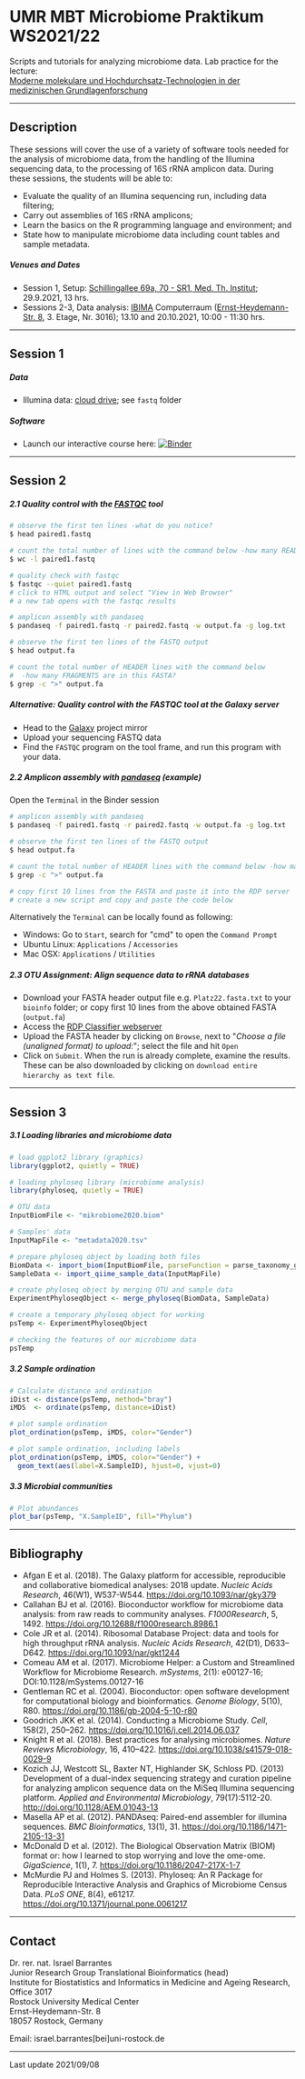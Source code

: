 # UMR MBT Microbiome Praktikum WS2021/22

Scripts and tutorials for analyzing microbiome data. Lab practice for the lecture: <br>[Moderne molekulare und Hochdurchsatz-Technologien in der medizinischen Grundlagenforschung](https://lsf.uni-rostock.de/qisserver/rds?state=verpublish&status=init&vmfile=no&moduleCall=webInfo&publishConfFile=webInfo&publishSubDir=veranstaltung&navigationPosition=lectures%2Csearch&breadcrumb=searchLectures&topitem=lectures&subitem=search&veranstaltung.veranstid=132915)

---

## Description

These sessions will cover the use of a variety of software tools needed for the analysis of microbiome data, from the handling of the Illumina sequencing data, to the processing of 16S rRNA amplicon data. During these sessions, the students will be able to:

* Evaluate the quality of an Illumina sequencing run, including data filtering;
* Carry out assemblies of 16S rRNA amplicons;
* Learn the basics on the R programming language and environment; and 
* State how to manipulate microbiome data including count tables and sample metadata. 

##### Venues and Dates

- Session 1, Setup: [Schillingallee 69a, 70 - SR1, Med. Th. Institut](https://lsf.uni-rostock.de/qisserver/rds?state=verpublish&status=init&vmfile=no&moduleCall=webInfo&publishConfFile=webInfoRaum&publishSubDir=raum&keep=y&raum.rgid=2114); 29.9.2021, 13 hrs. 	
- Sessions 2-3, Data analysis: [IBIMA](https://ibima.med.uni-rostock.de) Computerraum ([Ernst-Heydemann-Str. 8](https://goo.gl/maps/JGDWhPDLHxG2), 3. Etage, Nr. 3016); 13.10 and 20.10.2021, 10:00 - 11:30 hrs.

<!--

## Materials and online methods

- Alternatively, the course can be also followed using the [MiSeq SOP](http://www.mothur.org/w/images/d/d6/MiSeqSOPData.zip) FASTQ files (Kosich et al., 2013).

##### Online tools

* [Galaxy](https://usegalaxy.eu) european project mirror (US version [here](https://usegalaxy.org))
* [RDP Classifier webserver](http://rdp.cme.msu.edu/classifier/classifier.jsp)
-->

---

## Session 1

##### Data

- Illumina data: [cloud drive](https://drive.google.com/drive/folders/16M2Gn7gn_3vORVX6uAy4k9LdNNsL7KO_); see `fastq` folder

##### Software

- Launch our interactive course here: [![Binder](https://mybinder.org/badge_logo.svg)](https://mybinder.org/v2/gh/barrantesisrael/mbt.microbiome.2021/main?urlpath=rstudio)

<!--
Alternatively: https://mybinder.org/v2/gh/barrantesisrael/mbt.microbiome.2021/main?urlpath=rstudio
-->

---

## Session 2 

##### 2.1 Quality control with the [FASTQC](https://www.bioinformatics.babraham.ac.uk/projects/fastqc/) tool


```bash
# observe the first ten lines -what do you notice?
$ head paired1.fastq

# count the total number of lines with the command below -how many READS are in this FASTQ?
$ wc -l paired1.fastq

# quality check with fastqc
$ fastqc --quiet paired1.fastq
# click to HTML output and select "View in Web Browser"
# a new tab opens with the fastqc results

# amplicon assembly with pandaseq
$ pandaseq -f paired1.fastq -r paired2.fastq -w output.fa -g log.txt

# observe the first ten lines of the FASTQ output
$ head output.fa

# count the total number of HEADER lines with the command below 
#  -how many FRAGMENTS are in this FASTA?
$ grep -c ">" output.fa
```


##### Alternative: Quality control with the FASTQC tool at the Galaxy server

- Head to the [Galaxy](https://usegalaxy.eu) project mirror
- Upload your sequencing FASTQ data
- Find the `FASTQC` program on the tool frame, and run this program with your data.


##### 2.2 Amplicon assembly with [pandaseq](https://github.com/neufeld/pandaseq) (example)

Open the `Terminal` in the Binder session

```bash
# amplicon assembly with pandaseq
$ pandaseq -f paired1.fastq -r paired2.fastq -w output.fa -g log.txt

# observe the first ten lines of the FASTQ output
$ head output.fa

# count the total number of HEADER lines with the command below -how many FRAGMENTS are in this FASTA?
$ grep -c ">" output.fa

# copy first 10 lines from the FASTA and paste it into the RDP server
# create a new script and copy and paste the code below
```

Alternatively the `Terminal` can be locally found as following: 

- Windows: Go to `Start`, search for "cmd" to open the `Command Prompt`
- Ubuntu Linux: `Applications` / `Accessories` 
- Mac OSX: `Applications` / `Utilities`


##### 2.3 OTU Assignment: Align sequence data to rRNA databases

- Download your FASTA header output file e.g. `Platz22.fasta.txt` to your `bioinfo` folder; or copy first 10 lines from the above obtained FASTA (`output.fa`)
- Access the [RDP Classifier webserver](http://rdp.cme.msu.edu/classifier/classifier.jsp) 
- Upload the FASTA header by clicking on `Browse`, next to "_Choose a file (unaligned format) to upload:_"; select the file and hit `Open`
- Click on `Submit`. When the run is already complete, examine the results. These can be also downloaded by clicking on `download entire hierarchy as text file`.


---

## Session 3

##### 3.1 Loading libraries and microbiome data 

```r
# load ggplot2 library (graphics)
library(ggplot2, quietly = TRUE)

# loading phyloseq library (microbiome analysis)
library(phyloseq, quietly = TRUE)

# OTU data
InputBiomFile <- "mikrobiome2020.biom"

# Samples' data
InputMapFile <- "metadata2020.tsv"

# prepare phyloseq object by loading both files
BiomData <- import_biom(InputBiomFile, parseFunction = parse_taxonomy_greengenes)
SampleData <- import_qiime_sample_data(InputMapFile)

# create phyloseq object by merging OTU and sample data
ExperimentPhyloseqObject <- merge_phyloseq(BiomData, SampleData)

# create a temporary phyloseq object for working
psTemp <- ExperimentPhyloseqObject

# checking the features of our microbiome data
psTemp
```

##### 3.2 Sample ordination

```r
# Calculate distance and ordination
iDist <- distance(psTemp, method="bray")
iMDS  <- ordinate(psTemp, distance=iDist)

# plot sample ordination
plot_ordination(psTemp, iMDS, color="Gender")

# plot sample ordination, including labels
plot_ordination(psTemp, iMDS, color="Gender") + 
  geom_text(aes(label=X.SampleID), hjust=0, vjust=0) 
```

##### 3.3 Microbial communities

```r
# Plot abundances
plot_bar(psTemp, "X.SampleID", fill="Phylum")
```


---

## Bibliography

* Afgan E et al. (2018). The Galaxy platform for accessible, reproducible and collaborative biomedical analyses: 2018 update. _Nucleic Acids Research_, 46(W1), W537-W544. https://doi.org/10.1093/nar/gky379
* Callahan BJ et al. (2016). Bioconductor workflow for microbiome data analysis: from raw reads to community analyses. _F1000Research_, 5, 1492. https://doi.org/10.12688/f1000research.8986.1
* Cole JR et al. (2014). Ribosomal Database Project: data and tools for high throughput rRNA analysis. _Nucleic Acids Research_, 42(D1), D633–D642. https://doi.org/10.1093/nar/gkt1244
* Comeau AM et al. (2017). Microbiome Helper: a Custom and Streamlined Workflow for Microbiome Research. _mSystems_, 2(1): e00127-16; DOI:10.1128/mSystems.00127-16
* Gentleman RC et al. (2004). Bioconductor: open software development for computational biology and bioinformatics. _Genome Biology_, 5(10), R80. https://doi.org/10.1186/gb-2004-5-10-r80
* Goodrich JKK et al. (2014). Conducting a Microbiome Study. _Cell_, 158(2), 250–262. https://doi.org/10.1016/j.cell.2014.06.037
* Knight R et al. (2018). Best practices for analysing microbiomes. _Nature Reviews Microbiology_, 16, 410–422. https://doi.org/10.1038/s41579-018-0029-9
* Kozich JJ, Westcott SL, Baxter NT, Highlander SK, Schloss PD. (2013) Development of a dual-index sequencing strategy and curation pipeline for analyzing amplicon sequence data on the MiSeq Illumina sequencing platform. _Applied and Environmental Microbiology_, 79(17):5112-20. http://doi.org/10.1128/AEM.01043-13
* Masella AP et al. (2012). PANDAseq: Paired-end assembler for illumina sequences. _BMC Bioinformatics_, 13(1), 31. https://doi.org/10.1186/1471-2105-13-31
* McDonald D et al. (2012). The Biological Observation Matrix (BIOM) format or: how I learned to stop worrying and love the ome-ome. _GigaScience_, 1(1), 7. https://doi.org/10.1186/2047-217X-1-7
* McMurdie PJ and Holmes S. (2013). Phyloseq: An R Package for Reproducible Interactive Analysis and Graphics of Microbiome Census Data. _PLoS ONE_, 8(4), e61217. https://doi.org/10.1371/journal.pone.0061217

---

## Contact

Dr. rer. nat. Israel Barrantes <br>
Junior Research Group Translational Bioinformatics (head)<br>
Institute for Biostatistics and Informatics in Medicine and Ageing Research, Office 3017<br>
Rostock University Medical Center<br>
Ernst-Heydemann-Str. 8<br>
18057 Rostock, Germany<br>

Email: israel.barrantes[bei]uni-rostock.de

---
Last update 2021/09/08


